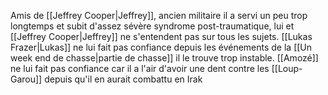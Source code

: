 Amis de [[Jeffrey Cooper|Jeffrey]], ancien militaire il a servi un peu trop longtemps et subit d'assez sévère syndrome post-traumatique, lui et [[Jeffrey Cooper|Jeffrey]] ne s'entendent pas sur tous les sujets.
[[Lukas Frazer|Lukas]] ne lui fait pas confiance depuis les événements de la [[Un week end de chasse|partie de chasse]] il le trouve trop instable.
[[Amozé]] ne lui fait pas confiance car il a l'air d'avoir une dent contre les [[Loup-Garou]] depuis qu'il en aurait combattu en Irak